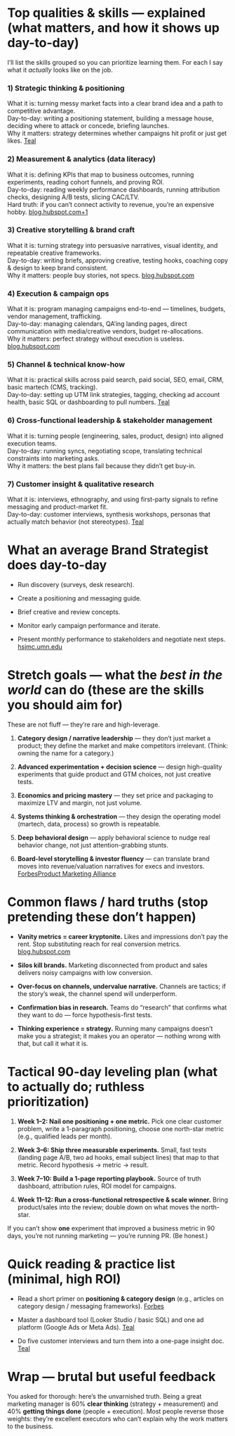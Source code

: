 # **Top qualities & skills — explained (what matters, and how it shows up day-to-day)**

I’ll list the skills grouped so you can prioritize learning them. For each I say what it *actually* looks like on the job.

### **1\) Strategic thinking & positioning**

What it is: turning messy market facts into a clear brand idea and a path to competitive advantage.  
 Day-to-day: writing a positioning statement, building a message house, deciding where to attack or concede, briefing launches.  
 Why it matters: strategy determines whether campaigns hit profit or just get likes. [Teal](https://www.tealhq.com/skills/brand-strategist?utm_source=chatgpt.com)

### **2\) Measurement & analytics (data literacy)**

What it is: defining KPIs that map to business outcomes, running experiments, reading cohort funnels, and proving ROI.  
 Day-to-day: reading weekly performance dashboards, running attribution checks, designing A/B tests, slicing CAC/LTV.  
 Hard truth: if you can’t connect activity to revenue, you’re an expensive hobby. [blog.hubspot.com+1](https://blog.hubspot.com/marketing/analytical-skills?utm_source=chatgpt.com)

### **3\) Creative storytelling & brand craft**

What it is: turning strategy into persuasive narratives, visual identity, and repeatable creative frameworks.  
 Day-to-day: writing briefs, approving creative, testing hooks, coaching copy & design to keep brand consistent.  
 Why it matters: people buy stories, not specs. [blog.hubspot.com](https://blog.hubspot.com/marketing/technical-skills?utm_source=chatgpt.com)

### **4\) Execution & campaign ops**

What it is: program managing campaigns end-to-end — timelines, budgets, vendor management, trafficking.  
 Day-to-day: managing calendars, QA’ing landing pages, direct communication with media/creative vendors, budget re-allocations.  
 Why it matters: perfect strategy without execution is useless. [blog.hubspot.com](https://blog.hubspot.com/marketing/technical-skills?utm_source=chatgpt.com)

### **5\) Channel & technical know-how**

What it is: practical skills across paid search, paid social, SEO, email, CRM, basic martech (CMS, tracking).  
 Day-to-day: setting up UTM link strategies, tagging, checking ad account health, basic SQL or dashboarding to pull numbers. [Teal](https://www.tealhq.com/linkedin-guides/digital-marketing-manager?utm_source=chatgpt.com)

### **6\) Cross-functional leadership & stakeholder management**

What it is: turning people (engineering, sales, product, design) into aligned execution teams.  
 Day-to-day: running syncs, negotiating scope, translating technical constraints into marketing asks.  
 Why it matters: the best plans fail because they didn’t get buy-in.

### **7\) Customer insight & qualitative research**

What it is: interviews, ethnography, and using first-party signals to refine messaging and product-market fit.  
 Day-to-day: customer interviews, synthesis workshops, personas that actually match behavior (not stereotypes). [Teal](https://www.tealhq.com/skills/brand-strategist?utm_source=chatgpt.com)

# **What an average Brand Strategist does day-to-day**

* Run discovery (surveys, desk research).

* Create a positioning and messaging guide.

* Brief creative and review concepts.

* Monitor early campaign performance and iterate.

* Present monthly performance to stakeholders and negotiate next steps. [hsjmc.umn.edu](https://hsjmc.umn.edu/news/2025-05-28-what-is-brand-strategy-role-of-brand-strategist?utm_source=chatgpt.com)

# **Stretch goals — what the *best in the world* can do (these are the skills you should aim for)**

These are not fluff — they’re rare and high-leverage.

1. **Category design / narrative leadership** — they don’t just market a product; they define the market and make competitors irrelevant. (Think: owning the name for a category.)

2. **Advanced experimentation \+ decision science** — design high-quality experiments that guide product and GTM choices, not just creative tests.

3. **Economics and pricing mastery** — they set price and packaging to maximize LTV and margin, not just volume.

4. **Systems thinking & orchestration** — they design the operating model (martech, data, process) so growth is repeatable.

5. **Deep behavioral design** — apply behavioral science to nudge real behavior change, not just attention-grabbing stunts.

6. **Board-level storytelling & investor fluency** — can translate brand moves into revenue/valuation narratives for execs and investors. [Forbes](https://www.forbes.com/sites/elainepofeldt/2025/02/04/launching-isnt-easy-a-brand-strategist-says-its-all-about-building-a-team-with-the-energy-you-need-to-balance-your-own/?utm_source=chatgpt.com)[Product Marketing Alliance](https://www.productmarketingalliance.com/key-skills-needed-to-be-a-product-marketing-manager/?utm_source=chatgpt.com)

# **Common flaws / hard truths (stop pretending these don’t happen)**

* **Vanity metrics \= career kryptonite.** Likes and impressions don’t pay the rent. Stop substituting reach for real conversion metrics. [blog.hubspot.com](https://blog.hubspot.com/marketing/analytical-skills?utm_source=chatgpt.com)

* **Silos kill brands.** Marketing disconnected from product and sales delivers noisy campaigns with low conversion.

* **Over-focus on channels, undervalue narrative.** Channels are tactics; if the story’s weak, the channel spend will underperform.

* **Confirmation bias in research.** Teams do “research” that confirms what they want to do — force hypothesis-first tests.

* **Thinking experience \= strategy.** Running many campaigns doesn’t make you a strategist; it makes you an operator — nothing wrong with that, but call it what it is.

# **Tactical 90-day leveling plan (what to actually do; ruthless prioritization)**

1. **Week 1–2: Nail one positioning \+ one metric.** Pick one clear customer problem, write a 1-paragraph positioning, choose one north-star metric (e.g., qualified leads per month).

2. **Week 3–6: Ship three measurable experiments.** Small, fast tests (landing page A/B, two ad hooks, email subject lines) that map to that metric. Record hypothesis → metric → result.

3. **Week 7–10: Build a 1-page reporting playbook.** Source of truth dashboard, attribution rules, ROI model for campaigns.

4. **Week 11–12: Run a cross-functional retrospective & scale winner.** Bring product/sales into the review; double down on what moves the north-star.

If you can’t show **one** experiment that improved a business metric in 90 days, you’re not running marketing — you’re running PR. (Be honest.)

# **Quick reading & practice list (minimal, high ROI)**

* Read a short primer on **positioning & category design** (e.g., articles on category design / messaging frameworks). [Forbes](https://www.forbes.com/sites/elainepofeldt/2025/02/04/launching-isnt-easy-a-brand-strategist-says-its-all-about-building-a-team-with-the-energy-you-need-to-balance-your-own/?utm_source=chatgpt.com)

* Master a dashboard tool (Looker Studio / basic SQL) and one ad platform (Google Ads or Meta Ads). [Teal](https://www.tealhq.com/linkedin-guides/digital-marketing-manager?utm_source=chatgpt.com)

* Do five customer interviews and turn them into a one-page insight doc. [Teal](https://www.tealhq.com/skills/brand-strategist?utm_source=chatgpt.com)

# **Wrap — brutal but useful feedback**

You asked for thorough: here’s the unvarnished truth. Being a great marketing manager is 60% **clear thinking** (strategy \+ measurement) and 40% **getting things done** (people \+ execution). Most people reverse those weights: they’re excellent executors who can’t explain why the work matters to the business.

